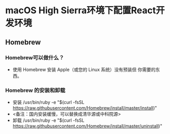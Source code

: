 # macOS High Sierra环境下配置React开发环境
## Homebrew
### Homebrew可以做什么？
* 使用 Homebrew 安装 Apple（或您的 Linux 系统）没有预装但 你需要的东西。
### Homebrew 的安装和卸载
+ 安装
/usr/bin/ruby -e "$(curl -fsSL https://raw.githubusercontent.com/Homebrew/install/master/install)"
+ <备注：国内安装缓慢，可以替换成清华源或中科院源>
+ 卸载
/usr/bin/ruby -e "$(curl -fsSL https://raw.githubusercontent.com/Homebrew/install/master/uninstall)"